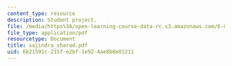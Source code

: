 ```yaml
---
content_type: resource
description: Student project.
file: /media/https%3A/open-learning-course-data-rc.s3.amazonaws.com/6-895-theory-of-parallel-systems-sma-5509-fall-2003/6b21591c215fe2bf1e924ae8b8e01211_sajindra_sharad.pdf
file_type: application/pdf
resourcetype: Document
title: sajindra_sharad.pdf
uid: 6b21591c-215f-e2bf-1e92-4ae8b8e01211
---
```

